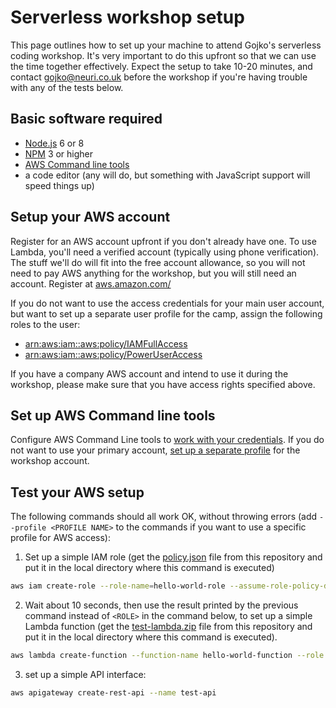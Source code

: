 # Serverless workshop setup

This page outlines how to set up your machine to attend Gojko's serverless coding workshop. It's very important to do this upfront so that we can use the time together effectively. Expect the setup to take 10-20 minutes, and contact gojko@neuri.co.uk before the workshop if you're having trouble with any of the tests below.

## Basic software required

* [Node.js](https://nodejs.org) 6 or 8
* [NPM](http://npmjs.com/) 3 or higher
* [AWS Command line tools](https://aws.amazon.com/cli/)
* a code editor (any will do, but something with JavaScript support will speed things up)

## Setup your AWS account

Register for an AWS account upfront if you don't already have one. To use Lambda, you'll need a verified account (typically using phone verification). The stuff we'll do will fit into the free account allowance, so you will not need to pay AWS anything for the workshop, but you will still need an account. Register at [aws.amazon.com/](https://aws.amazon.com)

If you do not want to use the access credentials for your main user account, but want to set up a separate user profile for the camp, assign the following roles to the user:

  * [arn:aws:iam::aws:policy/IAMFullAccess](https://console.aws.amazon.com/iam/home?region=us-east-1#policies/arn:aws:iam::aws:policy/IAMFullAccess) 
  * [arn:aws:iam::aws:policy/PowerUserAccess](https://console.aws.amazon.com/iam/home?region=us-east-1#policies/arn:aws:iam::aws:policy/PowerUserAccess)
 
If you have a company AWS account and intend to use it during the workshop, please make sure that you have access rights specified above.

## Set up AWS Command line tools

Configure AWS Command Line tools to [work with your credentials](http://docs.aws.amazon.com/cli/latest/userguide/cli-chap-getting-started.html). If you do not want to use your primary account, [set up a separate profile](https://docs.aws.amazon.com/cli/latest/userguide/cli-multiple-profiles.html) for the workshop account.

## Test your AWS setup

The following commands should all work OK, without throwing errors (add `--profile <PROFILE NAME>` to the commands if you want to use a specific profile for AWS access):

1. Set up a simple IAM role (get the [policy.json](policy.json) file from this repository and put it in the local directory where this command is executed)

```bash
aws iam create-role --role-name=hello-world-role --assume-role-policy-document file://policy.json --query Role.Arn --output text
```

2. Wait about 10 seconds, then use the result printed by the previous command instead of `<ROLE>` in the command below, to set up a simple Lambda function (get the [test-lambda.zip](test-lambda.zip) file from this repository and put it in the local directory where this command is executed).

```bash
aws lambda create-function --function-name hello-world-function --role <ROLE> --runtime nodejs8.10 --handler main.handler --zip-file fileb://test-lambda.zip 
```

3. set up a simple API interface:

```bash
aws apigateway create-rest-api --name test-api
```
